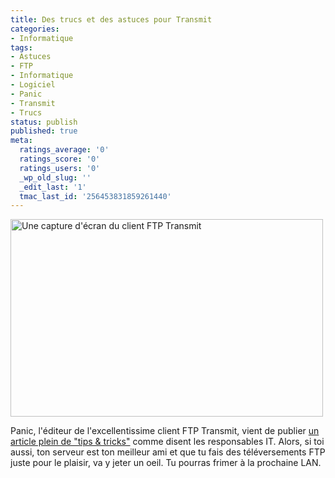 ```yaml
---
title: Des trucs et des astuces pour Transmit
categories:
- Informatique
tags:
- Astuces
- FTP
- Informatique
- Logiciel
- Panic
- Transmit
- Trucs
status: publish
published: true
meta:
  ratings_average: '0'
  ratings_score: '0'
  ratings_users: '0'
  _wp_old_slug: ''
  _edit_last: '1'
  tmac_last_id: '256453831859261440'
---
```

<img class="alignnone size-medium wp-image-2493" title="Transmit" src="https://dlgjp9x71cipk.cloudfront.net/2010/11/Transmit-500x316.png" alt="Une capture d'écran du client FTP Transmit" width="500" height="316" />

Panic, l'éditeur de l'excellentissime client FTP Transmit, vient de publier <a title="Article sur le blog de Panic Inc." href="https://www.panic.com/blog/2010/11/15-secrets-of-transmit/">un article plein de "tips &amp; tricks"</a> comme disent les responsables IT. Alors, si toi aussi, ton serveur est ton meilleur ami et que tu fais des téléversements FTP juste pour le plaisir, va y jeter un oeil. Tu pourras frimer à la prochaine LAN.
